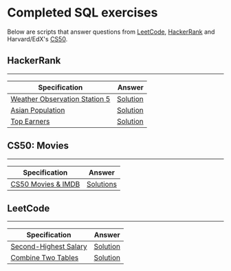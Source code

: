 # Completed SQL exercises

Below are scripts that answer questions from <a href="https://www.leetcode.com">LeetCode</a>, <a href="https://www.hackerrank.com">HackerRank</a> and Harvard/EdX's <a href="https://cs50.harvard.edu/x/2020/">CS50</a>.

## HackerRank
--------------
| Specification          |Answer       |
|-------------------|-----------------:|
| [Weather Observation Station 5](https://www.hackerrank.com/challenges/weather-observation-station-5) | [Solution](https://github.com/dougweltman/SQL-exercises/blob/master/HackerRank/Weather%20Observation%20Station%205) |
| [Asian Population](https://www.hackerrank.com/challenges/asian-population) | [Solution](https://github.com/dougweltman/SQL-exercises/blob/master/HackerRank/Asian%20Population) |
| [Top Earners](https://www.hackerrank.com/challenges/earnings-of-employees) | [Solution](https://github.com/dougweltman/SQL-exercises/blob/master/HackerRank/Top%20Earners) |


## CS50: Movies
---------------

|Specification          | Answer
|------------------|-----------------|
| [CS50 Movies & IMDB](https://cs50.harvard.edu/x/2020/psets/7/movies/#specification) | [Solutions](https://github.com/dougweltman/SQL-exercises/tree/master/CS50-Movies) |


## LeetCode
---------------

|Specification          | Answer
|------------------|-----------------|
| [Second-Highest Salary](https://leetcode.com/problems/second-highest-salary/) | [Solution](https://github.com/dougweltman/SQL-exercises/blob/master/LeetCode/Second%20Highest%20Salary) |
| [Combine Two Tables](https://leetcode.com/problems/combine-two-tables/) | [Solution](https://github.com/dougweltman/SQL-exercises/blob/master/LeetCode/Combine%20Two%20Tables) |
